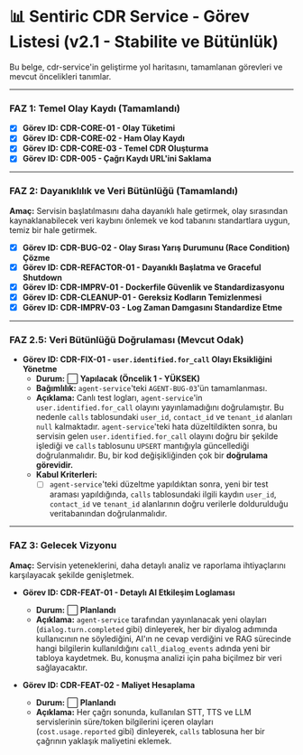 # 📊 Sentiric CDR Service - Görev Listesi (v2.1 - Stabilite ve Bütünlük)

Bu belge, cdr-service'in geliştirme yol haritasını, tamamlanan görevleri ve mevcut öncelikleri tanımlar.

---

### **FAZ 1: Temel Olay Kaydı (Tamamlandı)**

-   [x] **Görev ID: CDR-CORE-01 - Olay Tüketimi**
-   [x] **Görev ID: CDR-CORE-02 - Ham Olay Kaydı**
-   [x] **Görev ID: CDR-CORE-03 - Temel CDR Oluşturma**
-   [x] **Görev ID: CDR-005 - Çağrı Kaydı URL'ini Saklama**

---

### **FAZ 2: Dayanıklılık ve Veri Bütünlüğü (Tamamlandı)**

**Amaç:** Servisin başlatılmasını daha dayanıklı hale getirmek, olay sırasından kaynaklanabilecek veri kaybını önlemek ve kod tabanını standartlara uygun, temiz bir hale getirmek.

-   [x] **Görev ID: CDR-BUG-02 - Olay Sırası Yarış Durumunu (Race Condition) Çözme**
-   [x] **Görev ID: CDR-REFACTOR-01 - Dayanıklı Başlatma ve Graceful Shutdown**
-   [x] **Görev ID: CDR-IMPRV-01 - Dockerfile Güvenlik ve Standardizasyonu**
-   [x] **Görev ID: CDR-CLEANUP-01 - Gereksiz Kodların Temizlenmesi**
-   [x] **Görev ID: CDR-IMPRV-03 - Log Zaman Damgasını Standardize Etme**

---

### **FAZ 2.5: Veri Bütünlüğü Doğrulaması (Mevcut Odak)**

-   **Görev ID: CDR-FIX-01 - `user.identified.for_call` Olayı Eksikliğini Yönetme**
    -   **Durum:** ⬜ **Yapılacak (Öncelik 1 - YÜKSEK)**
    -   **Bağımlılık:** `agent-service`'teki `AGENT-BUG-03`'ün tamamlanması.
    -   **Açıklama:** Canlı test logları, `agent-service`'in `user.identified.for_call` olayını yayınlamadığını doğrulamıştır. Bu nedenle `calls` tablosundaki `user_id`, `contact_id` ve `tenant_id` alanları `null` kalmaktadır. `agent-service`'teki hata düzeltildikten sonra, bu servisin gelen `user.identified.for_call` olayını doğru bir şekilde işlediği ve `calls` tablosunu `UPSERT` mantığıyla güncellediği doğrulanmalıdır. Bu, bir kod değişikliğinden çok bir **doğrulama görevidir.**
    -   **Kabul Kriterleri:**
        -   [ ] `agent-service`'teki düzeltme yapıldıktan sonra, yeni bir test araması yapıldığında, `calls` tablosundaki ilgili kaydın `user_id`, `contact_id` ve `tenant_id` alanlarının doğru verilerle doldurulduğu veritabanından doğrulanmalıdır.
---

### **FAZ 3: Gelecek Vizyonu**

**Amaç:** Servisin yeteneklerini, daha detaylı analiz ve raporlama ihtiyaçlarını karşılayacak şekilde genişletmek.

-   **Görev ID: CDR-FEAT-01 - Detaylı AI Etkileşim Loglaması**
    -   **Durum:** ⬜ **Planlandı**
    -   **Açıklama:** `agent-service` tarafından yayınlanacak yeni olayları (`dialog.turn.completed` gibi) dinleyerek, her bir diyalog adımında kullanıcının ne söylediğini, AI'ın ne cevap verdiğini ve RAG sürecinde hangi bilgilerin kullanıldığını `call_dialog_events` adında yeni bir tabloya kaydetmek. Bu, konuşma analizi için paha biçilmez bir veri sağlayacaktır.

-   **Görev ID: CDR-FEAT-02 - Maliyet Hesaplama**
    -   **Durum:** ⬜ **Planlandı**
    -   **Açıklama:** Her çağrı sonunda, kullanılan STT, TTS ve LLM servislerinin süre/token bilgilerini içeren olayları (`cost.usage.reported` gibi) dinleyerek, `calls` tablosuna her bir çağrının yaklaşık maliyetini eklemek.